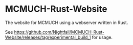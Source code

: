 # MCMUCH-Rust-Website
The website for MCMUCH using a webserver written in Rust.

See https://github.com/Nightfall/MCMUCH-Rust-Website/releases/tag/experimental_build_1 for usage.
